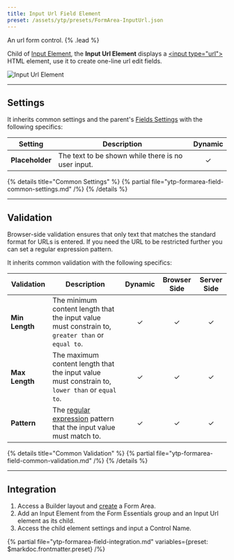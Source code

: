 ```yaml
---
title: Input Url Field Element
preset: /assets/ytp/presets/FormArea-InputUrl.json
---
```


An url form control. {% .lead %}

Child of [Input Element](./input), the **Input Url Element** displays a [\<input type="url"\>](https://developer.mozilla.org/en-US/docs/Web/HTML/Element/input/url) HTML element, use it to create one-line url edit fields.

![Input Url Element](/assets/ytp/forms/fields/input-url.webp)

---

## Settings

It inherits common settings and the parent's [Fields Settings](./input#fields-settings) with the following specifics:

| Setting | Description | Dynamic |
| ------- | ----------- | :-----: |
| **Placeholder** | The text to be shown while there is no user input. | &#x2713; |

{% details title="Common Settings" %}
    {% partial file="ytp-formarea-field-common-settings.md" /%}
{% /details %}

---

## Validation

Browser-side validation ensures that only text that matches the standard format for URLs is entered. If you need the URL to be restricted further you can set a regular expression pattern.

It inherits common validation with the following specifics:

| Validation | Description | Dynamic | Browser Side | Server Side |
| ---------- | ----------- | :-----: | :----------: | :---------: |
| **Min Length** | The minimum content length that the input value must constrain to, `greater than` or `equal to`. | &#x2713; | &#x2713; | &#x2713; |
| **Max Length** | The maximum content length that the input value must constrain to, `lower than` or `equal to`. | &#x2713; | &#x2713; | &#x2713; |
| **Pattern** | The [regular expression](https://developer.mozilla.org/en-US/docs/Web/JavaScript/Guide/Regular_Expressions) pattern that the input value must match to. | &#x2713; | &#x2713; | &#x2713; |

{% details title="Common Validation" %}
    {% partial file="ytp-formarea-field-common-validation.md" /%}
{% /details %}

---

## Integration

1. Access a Builder layout and [create](../../setup#creating-a-form) a Form Area.
1. Add an Input Element from the Form Essentials group and an Input Url element as its child.
1. Access the child element settings and input a Control Name.

{% partial file="ytp-formarea-field-integration.md" variables={preset: $markdoc.frontmatter.preset} /%}
